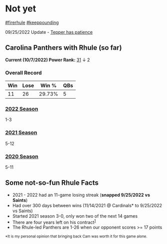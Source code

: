 # Not yet

[#firerhule](https://twitter.com/hashtag/firerhule)
[#keeppounding](https://twitter.com/hashtag/keeppounding)

09/25/2022 Update - [Tepper has patience](https://www.nfl.com/news/panthers-owner-david-tepper-expected-to-be-patient-with-head-coach-matt-rhule-as)

## Carolina Panthers with Rhule (so far)

**Current (10/7/2022) Power Rank:** [31](https://www.nfl.com/news/nfl-power-rankings-week-5-2022-nfl-season) &darr; 2

### Overall Record

| Win | Lose | Win % | QBs |
|-----|------|-------|-----|
| 11 | 26 | 29.73% | 5 |

### [2022 Season](https://www.panthers.com/schedule/2022/)

1-3

### [2021 Season](https://www.panthers.com/schedule/2021/)

5-12

### [2020 Season](https://www.panthers.com/schedule/2020/)

5-11

## Some not-so-fun Rhule Facts

- 2021 - 2022 had an 11-game losing streak (**snapped 9/25/2022 vs Saints**)
- Had over 300 days between wins (11/14/2021 @ Cardinals* to 9/25/2022 vs Saints)
- Started 2021 season 3-0, only won two of the next 14 games
- There are four years left on his contract<sup>[1](https://www.si.com/nfl/2022/01/08/carolina-panthers-plan-to-keep-matt-rhule-for-2022-season)</sup>
- The Rhule-led Panthers are 1-26 when our opponent scores >= 17 points

<sub>*It is my personal opinion that bringing back Cam was worth it for this game alone.</sub>
